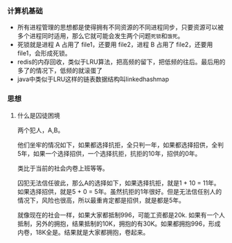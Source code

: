 ### 计算机基础

- 所有进程管理的思想都是使得拥有不同资源的不同进程同步，只要资源可以被多个进程同时适用，那么它就可能会发生两个问题`死锁`和`饿死`。
- 死锁就是进程 A 占用了 file1，还要用 file2，进程 B 占用了 file2，还要用 file1，会形成死锁。
- redis的内存回收，类似于LRU算法，把高频的留下，把低频的往后。最后用的多了的情况下，低频的就滚蛋了
- java中类似于LRU这样的链表数据结构叫linkedhashmap

### 思想

1. 什么是囚徒困境

    两个犯人，A,B。

    他们坐牢的情况如下，如果都选择抗拒，全只判一年，如果都选择招供，全判5年，如果一个选择招供，一个选择抗拒，抗拒的10年，招供的0年。

    类比于当前的社会内卷上班等等。

    囚犯无法信任彼此，那么A的选择如下，如果选择抗拒，就是1 + 10 = 11年。 如果选择招供，就是5 + 0 = 5年。虽然抗拒的1年很好。但是无法信任别人的情况下，风险也很高，所以最重肯定都是招供，就是都是5年。

    就像现在的社会一样，如果大家都抵制996，可能工资都是20k. 如果有一个人抵制，另外的拥抱，结果抵制的10K，拥抱的有30K。如果都拥抱996，形成内卷，18K全是。结果就是大家都拥抱，卷起来。
